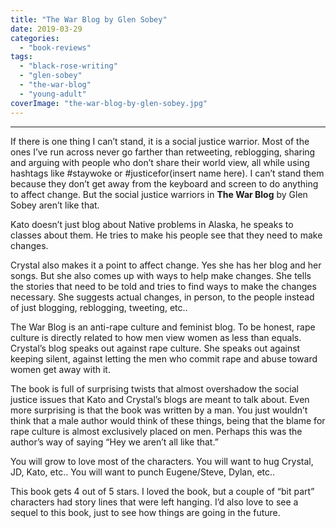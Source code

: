 ```yaml
---
title: "The War Blog by Glen Sobey"
date: 2019-03-29
categories: 
  - "book-reviews"
tags: 
  - "black-rose-writing"
  - "glen-sobey"
  - "the-war-blog"
  - "young-adult"
coverImage: "the-war-blog-by-glen-sobey.jpg"
---
```


* * *

If there is one thing I can’t stand, it is a social justice warrior. Most of the ones I’ve run across never go farther than retweeting, reblogging, sharing and arguing with people who don’t share their world view, all while using hashtags like #staywoke or #justicefor(insert name here). I can’t stand them because they don’t get away from the keyboard and screen to do anything to affect change. But the social justice warriors in **The War Blog** by Glen Sobey aren’t like that.

Kato doesn’t just blog about Native problems in Alaska, he speaks to classes about them. He tries to make his people see that they need to make changes.

Crystal also makes it a point to affect change. Yes she has her blog and her songs. But she also comes up with ways to help make changes. She tells the stories that need to be told and tries to find ways to make the changes necessary. She suggests actual changes, in person, to the people instead of just blogging, reblogging, tweeting, etc..

The War Blog is an anti-rape culture and feminist blog. To be honest, rape culture is directly related to how men view women as less than equals. Crystal’s blog speaks out against rape culture. She speaks out against keeping silent, against letting the men who commit rape and abuse toward women get away with it.

The book is full of surprising twists that almost overshadow the social justice issues that Kato and Crystal’s blogs are meant to talk about. Even more surprising is that the book was written by a man. You just wouldn’t think that a male author would think of these things, being that the blame for rape culture is almost exclusively placed on men. Perhaps this was the author’s way of saying “Hey we aren’t all like that.”

You will grow to love most of the characters. You will want to hug Crystal, JD, Kato, etc.. You will want to punch Eugene/Steve, Dylan, etc..

This book gets 4 out of 5 stars. I loved the book, but a couple of “bit part” characters had story lines that were left hanging. I’d also love to see a sequel to this book, just to see how things are going in the future.
